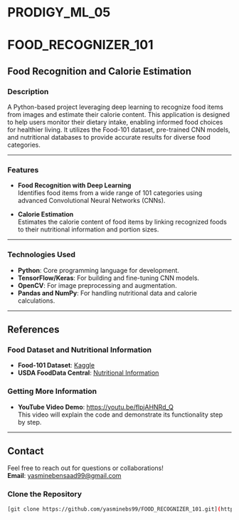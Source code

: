 # PRODIGY_ML_05
# FOOD_RECOGNIZER_101  
## Food Recognition and Calorie Estimation  
### **Description**  
A Python-based project leveraging deep learning to recognize food items from images and estimate their calorie content. This application is designed to help users monitor their dietary intake, enabling informed food choices for healthier living. It utilizes the Food-101 dataset, pre-trained CNN models, and nutritional databases to provide accurate results for diverse food categories.

---

### **Features**  
- **Food Recognition with Deep Learning**  
  Identifies food items from a wide range of 101 categories using advanced Convolutional Neural Networks (CNNs).  

- **Calorie Estimation**  
  Estimates the calorie content of food items by linking recognized foods to their nutritional information and portion sizes.  
 

---

### **Technologies Used**  
- **Python**: Core programming language for development.  
- **TensorFlow/Keras**: For building and fine-tuning CNN models.  
- **OpenCV**: For image preprocessing and augmentation.  
- **Pandas and NumPy**: For handling nutritional data and calorie calculations.  

---

## References
### Food Dataset and Nutritional Information  
- **Food-101 Dataset**: [Kaggle](https://www.kaggle.com/datasets/dansbecker/food-101)  
- **USDA FoodData Central**: [Nutritional Information](https://fdc.nal.usda.gov/)  

### Getting More Information  
- **YouTube Video Demo**: https://youtu.be/flpjAHNRd_Q  
  This video will explain the code and demonstrate its functionality step by step.  
  

---

## Contact  
Feel free to reach out for questions or collaborations!  
**Email**: yasminebensaad99@gmail.com 

### Clone the Repository
```bash
[git clone https://github.com/yasminebs99/FOOD_RECOGNIZER_101.git](https://github.com/yasminebs99/PRODIGY_ML_045.git)
